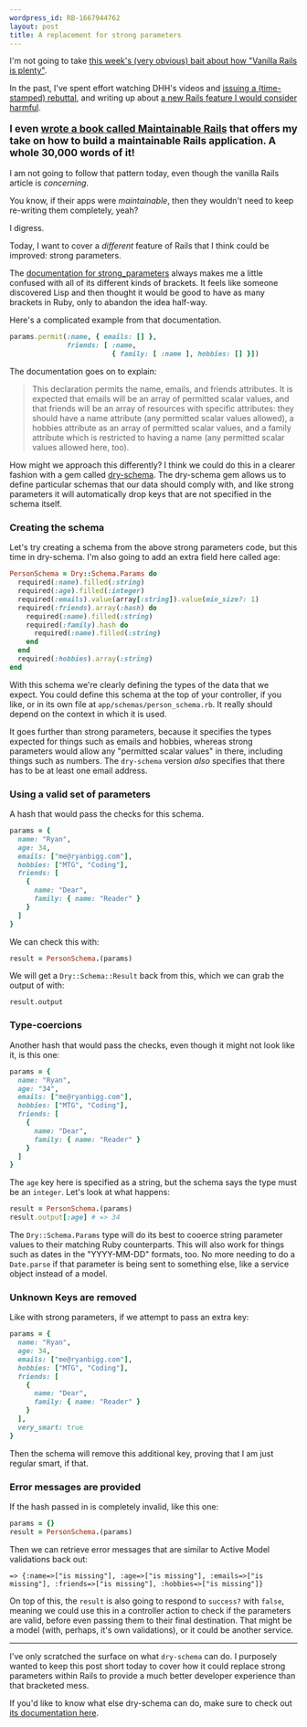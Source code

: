 ```yaml
---
wordpress_id: RB-1667944762
layout: post
title: A replacement for strong parameters
---
```


I'm not going to take [this week's (very obvious) bait about how "Vanilla Rails is plenty"](https://dev.37signals.com/vanilla-rails-is-plenty).

In the past, I've spent effort watching DHH's videos and [issuing a (time-stamped) rebuttal](https://ryanbigg.com/2018/03/on-writing-software-well-2-a-review), and writing up about [a new Rails feature I would consider harmful](https://ryanbigg.com/2017/06/current-considered-harmful).

<p style='font-size: 125%'><strong>I even <a href='https://leanpub.com/maintain-rails/'>wrote a book called Maintainable Rails</a> that offers my take on how to build a maintainable Rails application. A whole 30,000 words of it!</strong></p>

I am not going to follow that pattern today, even though the vanilla Rails article is _concerning_.

You know, if their apps were _maintainable_, then they wouldn't need to keep re-writing them completely, yeah?

I digress.

Today, I want to cover a _different_ feature of Rails that I think could be improved: strong parameters.

The [documentation for strong_parameters](https://guides.rubyonrails.org/action_controller_overview.html#nested-parameters) always makes me a little confused with all of its different kinds of brackets. It feels like someone discovered Lisp and then thought it would be good to have as many brackets in Ruby, only to abandon the idea half-way.

Here's a complicated example from that documentation.

```ruby
params.permit(:name, { emails: [] },
              friends: [ :name,
                         { family: [ :name ], hobbies: [] }])
```

The documentation goes on to explain:

> This declaration permits the name, emails, and friends attributes. It is expected that emails will be an array of permitted scalar values, and that friends will be an array of resources with specific attributes: they should have a name attribute (any permitted scalar values allowed), a hobbies attribute as an array of permitted scalar values, and a family attribute which is restricted to having a name (any permitted scalar values allowed here, too).

How might we approach this differently? I think we could do this in a clearer fashion with a gem called [dry-schema](https://dry-rb.org/gems/dry-schema/1.10/). The dry-schema gem allows us to define particular schemas that our data should comply with, and like strong parameters it will automatically drop keys that are not specified in the schema itself.

### Creating the schema

Let's try creating a schema from the above strong parameters code, but this time in dry-schema. I'm also going to add an extra field here called age:

```ruby
PersonSchema = Dry::Schema.Params do
  required(:name).filled(:string)
  required(:age).filled(:integer)
  required(:emails).value(array[:string]).value(min_size?: 1)
  required(:friends).array(:hash) do
    required(:name).filled(:string)
    required(:family).hash do
      required(:name).filled(:string)
    end
  end
  required(:hobbies).array(:string)
end
```

With this schema we're clearly defining the types of the data that we expect. You could define this schema at the top of your controller, if you like, or in its own file at `app/schemas/person_schema.rb`. It really should depend on the context in which it is used.

It goes further than strong parameters, because it specifies the types expected for things such as emails and hobbies, whereas strong parameters would allow any "permitted scalar values" in there, including things such as numbers. The `dry-schema` version _also_ specifies that there has to be at least one email address.

### Using a valid set of parameters

A hash that would pass the checks for this schema.

```ruby
params = {
  name: "Ryan",
  age: 34,
  emails: ["me@ryanbigg.com"],
  hobbies: ["MTG", "Coding"],
  friends: [
    {
      name: "Dear",
      family: { name: "Reader" }
    }
  ]
}
```

We can check this with:

```ruby
result = PersonSchema.(params)
```

We will get a `Dry::Schema::Result` back from this, which we can grab the output of with:

```
result.output
```

### Type-coercions

Another hash that would pass the checks, even though it might not look like it, is this one:

```ruby
params = {
  name: "Ryan",
  age: "34",
  emails: ["me@ryanbigg.com"],
  hobbies: ["MTG", "Coding"],
  friends: [
    {
      name: "Dear",
      family: { name: "Reader" }
    }
  ]
}
```

The `age` key here is specified as a string, but the schema says the type must be an `integer`. Let's look at what happens:

```ruby
result = PersonSchema.(params)
result.output[:age] # => 34
```

The `Dry::Schema.Params` type will do its best to cooerce string parameter values to their matching Ruby counterparts. This will also work for things such as dates in the "YYYY-MM-DD" formats, too. No more needing to do a `Date.parse` if that parameter is being sent to something else, like a service object instead of a model.


### Unknown Keys are removed

Like with strong parameters, if we attempt to pass an extra key:

```ruby
params = {
  name: "Ryan",
  age: 34,
  emails: ["me@ryanbigg.com"],
  hobbies: ["MTG", "Coding"],
  friends: [
    {
      name: "Dear",
      family: { name: "Reader" }
    }
  ],
  very_smart: true
}
```

Then the schema will remove this additional key, proving that I am just regular smart, if that.

### Error messages are provided

If the hash passed in is completely invalid, like this one:

```ruby
params = {}
result = PersonSchema.(params)
```

Then we can retrieve error messages that are similar to Active Model validations back out:

```
=> {:name=>["is missing"], :age=>["is missing"], :emails=>["is missing"], :friends=>["is missing"], :hobbies=>["is missing"]}
```

On top of this, the `result` is also going to respond to `success?` with `false`, meaning we could use this in a controller action to check if the parameters are valid, before even passing them to their final destination. That might be a model (with, perhaps, it's own validations), or it could
be another service.

---

I've only scratched the surface on what `dry-schema` can do. I purposely wanted to keep this post short today to cover how it could replace strong parameters within Rails to provide a much better developer experience than that bracketed mess.

If you'd like to know what else dry-schema can do, make sure to check out [its documentation here](https://dry-rb.org/gems/dry-schema/).
